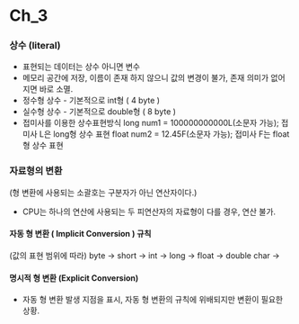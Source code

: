 # Ch_3
### 상수 (literal)
* 표현되는 데이터는 상수 아니면 변수
* 메모리 공간에 저장, 이름이 존재 하지 않으니 값의 변경이 불가, 존재 의미가 없어지면 바로 소멸.
* 정수형 상수 - 기본적으로 int형 ( 4 byte ) 
* 실수형 상수 - 기본적으로 double형 ( 8 byte )
* 접미사를 이용한 상수표현방식
long num1 = 100000000000L(소문자 가능); 접미사 L은 long형 상수 표현
float num2 = 12.45F(소문자 가능); 접미사 F는 float형 상수 표현 

### 자료형의 변환
(형 변환에 사용되는 소괄호는 구분자가 아닌 연산자이다.)
* CPU는 하나의 연산에 사용되는 두 피연산자의 자료형이 다를 경우, 연산 불가.
#### 자동 형 변환 ( Implicit Conversion ) 규칙 
(값의 표현 범위에 따라)
byte -> short -> int -> long -> float -> double
              char ->
#### 명시적 형 변환 (Explicit Conversion)
*  자동 형 변환 발생 지점을 표시, 자동 형 변환의 규칙에 위배되지만 변환이 필요한 상황.
